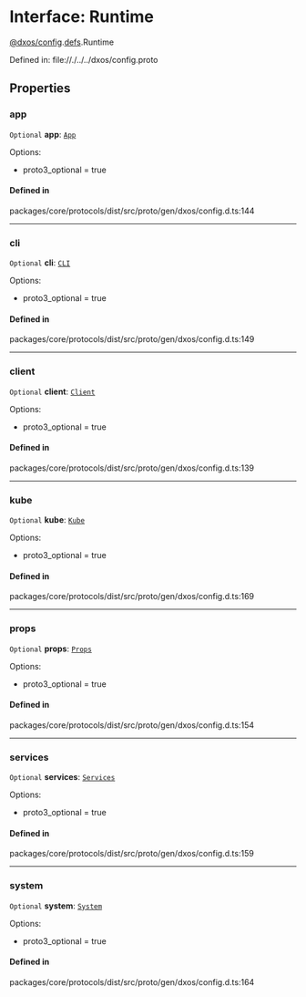 # Interface: Runtime

[@dxos/config](../modules/dxos_config.md).[defs](../modules/dxos_config.defs.md).Runtime

Defined in:
  file://./../../dxos/config.proto

## Properties

### app

 `Optional` **app**: [`App`](dxos_config.defs.Runtime.App.md)

Options:
  - proto3_optional = true

#### Defined in

packages/core/protocols/dist/src/proto/gen/dxos/config.d.ts:144

___

### cli

 `Optional` **cli**: [`CLI`](dxos_config.defs.Runtime.CLI-1.md)

Options:
  - proto3_optional = true

#### Defined in

packages/core/protocols/dist/src/proto/gen/dxos/config.d.ts:149

___

### client

 `Optional` **client**: [`Client`](dxos_config.defs.Runtime.Client-1.md)

Options:
  - proto3_optional = true

#### Defined in

packages/core/protocols/dist/src/proto/gen/dxos/config.d.ts:139

___

### kube

 `Optional` **kube**: [`Kube`](dxos_config.defs.Runtime.Kube-1.md)

Options:
  - proto3_optional = true

#### Defined in

packages/core/protocols/dist/src/proto/gen/dxos/config.d.ts:169

___

### props

 `Optional` **props**: [`Props`](dxos_config.defs.Runtime.Props.md)

Options:
  - proto3_optional = true

#### Defined in

packages/core/protocols/dist/src/proto/gen/dxos/config.d.ts:154

___

### services

 `Optional` **services**: [`Services`](dxos_config.defs.Runtime.Services-1.md)

Options:
  - proto3_optional = true

#### Defined in

packages/core/protocols/dist/src/proto/gen/dxos/config.d.ts:159

___

### system

 `Optional` **system**: [`System`](dxos_config.defs.Runtime.System.md)

Options:
  - proto3_optional = true

#### Defined in

packages/core/protocols/dist/src/proto/gen/dxos/config.d.ts:164
